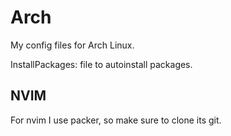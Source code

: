 # Arch
My config files for Arch Linux.

InstallPackages: file to autoinstall packages.

## NVIM
For nvim I use packer, so make sure to clone its git.

